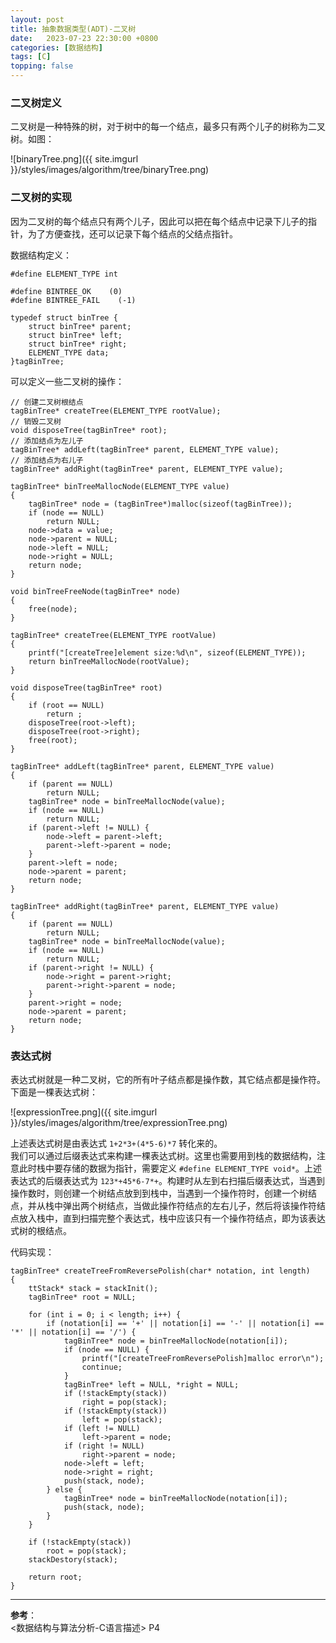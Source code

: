 ```yaml
---
layout: post
title: 抽象数据类型(ADT)-二叉树 
date:   2023-07-23 22:30:00 +0800
categories: [数据结构]
tags: [C]
topping: false
---
```


### 二叉树定义

二叉树是一种特殊的树，对于树中的每一个结点，最多只有两个儿子的树称为二叉树。如图：  

![binaryTree.png]({{ site.imgurl }}/styles/images/algorithm/tree/binaryTree.png)  

### 二叉树的实现

因为二叉树的每个结点只有两个儿子，因此可以把在每个结点中记录下儿子的指针，为了方便查找，还可以记录下每个结点的父结点指针。  

数据结构定义：  

```
#define ELEMENT_TYPE int

#define BINTREE_OK    (0)
#define BINTREE_FAIL    (-1)

typedef struct binTree {
    struct binTree* parent;
    struct binTree* left;
    struct binTree* right;
    ELEMENT_TYPE data;
}tagBinTree;
```

可以定义一些二叉树的操作：  

```
// 创建二叉树根结点
tagBinTree* createTree(ELEMENT_TYPE rootValue);
// 销毁二叉树
void disposeTree(tagBinTree* root);
// 添加结点为左儿子
tagBinTree* addLeft(tagBinTree* parent, ELEMENT_TYPE value);
// 添加结点为右儿子
tagBinTree* addRight(tagBinTree* parent, ELEMENT_TYPE value);
```

```
tagBinTree* binTreeMallocNode(ELEMENT_TYPE value)
{
    tagBinTree* node = (tagBinTree*)malloc(sizeof(tagBinTree));
    if (node == NULL)
        return NULL;
    node->data = value;
    node->parent = NULL;
    node->left = NULL;
    node->right = NULL;
    return node;
}

void binTreeFreeNode(tagBinTree* node)
{
    free(node);
}

tagBinTree* createTree(ELEMENT_TYPE rootValue)
{
    printf("[createTree]element size:%d\n", sizeof(ELEMENT_TYPE));
    return binTreeMallocNode(rootValue);
}

void disposeTree(tagBinTree* root)
{
    if (root == NULL)
        return ;
    disposeTree(root->left);
    disposeTree(root->right);
    free(root);
}

tagBinTree* addLeft(tagBinTree* parent, ELEMENT_TYPE value)
{
    if (parent == NULL)
        return NULL;
    tagBinTree* node = binTreeMallocNode(value);
    if (node == NULL)
        return NULL;
    if (parent->left != NULL) {
        node->left = parent->left;
        parent->left->parent = node;
    }
    parent->left = node;
    node->parent = parent;
    return node;
}

tagBinTree* addRight(tagBinTree* parent, ELEMENT_TYPE value)
{
    if (parent == NULL)
        return NULL;
    tagBinTree* node = binTreeMallocNode(value);
    if (node == NULL)
        return NULL;
    if (parent->right != NULL) {
        node->right = parent->right;
        parent->right->parent = node;
    }
    parent->right = node;
    node->parent = parent;
    return node;
}
```

### 表达式树

表达式树就是一种二叉树，它的所有叶子结点都是操作数，其它结点都是操作符。下面是一棵表达式树：  

![expressionTree.png]({{ site.imgurl }}/styles/images/algorithm/tree/expressionTree.png)  

上述表达式树是由表达式 `1+2*3+(4*5-6)*7` 转化来的。  
我们可以通过后缀表达式来构建一棵表达式树。这里也需要用到栈的数据结构，注意此时栈中要存储的数据为指针，需要定义 `#define ELEMENT_TYPE void*`。上述表达式的后缀表达式为 `123*+45*6-7*+`。构建时从左到右扫描后缀表达式，当遇到操作数时，则创建一个树结点放到到栈中，当遇到一个操作符时，创建一个树结点，并从栈中弹出两个树结点，当做此操作符结点的左右儿子，然后将该操作符结点放入栈中，直到扫描完整个表达式，栈中应该只有一个操作符结点，即为该表达式树的根结点。  

代码实现：

```
tagBinTree* createTreeFromReversePolish(char* notation, int length)
{
    ttStack* stack = stackInit();
    tagBinTree* root = NULL;

    for (int i = 0; i < length; i++) {
        if (notation[i] == '+' || notation[i] == '-' || notation[i] == '*' || notation[i] == '/') {
            tagBinTree* node = binTreeMallocNode(notation[i]);
            if (node == NULL) {
                printf("[createTreeFromReversePolish]malloc error\n");
                continue;
            }
            tagBinTree* left = NULL, *right = NULL;
            if (!stackEmpty(stack))
                right = pop(stack);
            if (!stackEmpty(stack))
                left = pop(stack);
            if (left != NULL)
                left->parent = node;
            if (right != NULL)
                right->parent = node;
            node->left = left;
            node->right = right;
            push(stack, node);
        } else {
            tagBinTree* node = binTreeMallocNode(notation[i]);
            push(stack, node);
        }
    }

    if (!stackEmpty(stack))
        root = pop(stack);
    stackDestory(stack);

    return root;
}
```
---
**参考**：  
<数据结构与算法分析-C语言描述> P4
